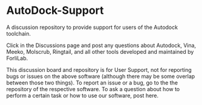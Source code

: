 # AutoDock-Support

A discussion repository to provide support for users of the Autodock toolchain. 

Click in the Discussions page and post any questions about Autodock, Vina, Meeko, Molscrub, Ringtail,
and all other tools developed and maintained by ForliLab. 

This discussion board and repository is for User Support, not for reporting bugs or issues on the above 
software (although there may be some overlap between those two things). To report an issue or a bug, go to the 
the repository of the respective software. To ask a question about how to perform a certain task or how to use
our software, post here. 
